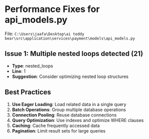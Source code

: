 # Performance Fixes for api_models.py

File: `C:\Users\jaafa\Desktop\ai teddy bear\src\application\services\payment\models\api_models.py`

## Issue 1: Multiple nested loops detected (21)
- **Type**: nested_loops
- **Line**: 1
- **Suggestion**: Consider optimizing nested loop structures

## Best Practices

1. **Use Eager Loading**: Load related data in a single query
2. **Batch Operations**: Group multiple database operations
3. **Connection Pooling**: Reuse database connections
4. **Query Optimization**: Use indexes and optimize WHERE clauses
5. **Caching**: Cache frequently accessed data
6. **Pagination**: Limit result sets for large queries
